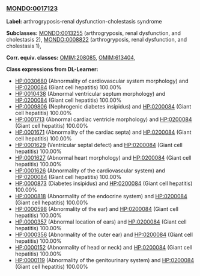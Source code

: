 
### [MONDO:0017123](http://purl.obolibrary.org/obo/MONDO_0017123)
**Label:** arthrogryposis-renal dysfunction-cholestasis syndrome

**Subclasses:** [MONDO:0013255](http://purl.obolibrary.org/obo/MONDO_0013255) (arthrogryposis, renal dysfunction, and cholestasis 2), [MONDO:0008822](http://purl.obolibrary.org/obo/MONDO_0008822) (arthrogryposis, renal dysfunction, and cholestasis 1), 

**Corr. equiv. classes:** [OMIM:208085](http://purl.obolibrary.org/obo/OMIM_208085), [OMIM:613404](http://purl.obolibrary.org/obo/OMIM_613404), 

**Class expressions from DL-Learner:**

- [HP:0030680](http://purl.obolibrary.org/obo/HP_0030680) (Abnormality of cardiovascular system morphology) and [HP:0200084](http://purl.obolibrary.org/obo/HP_0200084) (Giant cell hepatitis) 100.00%
- [HP:0010438](http://purl.obolibrary.org/obo/HP_0010438) (Abnormal ventricular septum morphology) and [HP:0200084](http://purl.obolibrary.org/obo/HP_0200084) (Giant cell hepatitis) 100.00%
- [HP:0009806](http://purl.obolibrary.org/obo/HP_0009806) (Nephrogenic diabetes insipidus) and [HP:0200084](http://purl.obolibrary.org/obo/HP_0200084) (Giant cell hepatitis) 100.00%
- [HP:0001713](http://purl.obolibrary.org/obo/HP_0001713) (Abnormal cardiac ventricle morphology) and [HP:0200084](http://purl.obolibrary.org/obo/HP_0200084) (Giant cell hepatitis) 100.00%
- [HP:0001671](http://purl.obolibrary.org/obo/HP_0001671) (Abnormality of the cardiac septa) and [HP:0200084](http://purl.obolibrary.org/obo/HP_0200084) (Giant cell hepatitis) 100.00%
- [HP:0001629](http://purl.obolibrary.org/obo/HP_0001629) (Ventricular septal defect) and [HP:0200084](http://purl.obolibrary.org/obo/HP_0200084) (Giant cell hepatitis) 100.00%
- [HP:0001627](http://purl.obolibrary.org/obo/HP_0001627) (Abnormal heart morphology) and [HP:0200084](http://purl.obolibrary.org/obo/HP_0200084) (Giant cell hepatitis) 100.00%
- [HP:0001626](http://purl.obolibrary.org/obo/HP_0001626) (Abnormality of the cardiovascular system) and [HP:0200084](http://purl.obolibrary.org/obo/HP_0200084) (Giant cell hepatitis) 100.00%
- [HP:0000873](http://purl.obolibrary.org/obo/HP_0000873) (Diabetes insipidus) and [HP:0200084](http://purl.obolibrary.org/obo/HP_0200084) (Giant cell hepatitis) 100.00%
- [HP:0000818](http://purl.obolibrary.org/obo/HP_0000818) (Abnormality of the endocrine system) and [HP:0200084](http://purl.obolibrary.org/obo/HP_0200084) (Giant cell hepatitis) 100.00%
- [HP:0000598](http://purl.obolibrary.org/obo/HP_0000598) (Abnormality of the ear) and [HP:0200084](http://purl.obolibrary.org/obo/HP_0200084) (Giant cell hepatitis) 100.00%
- [HP:0000357](http://purl.obolibrary.org/obo/HP_0000357) (Abnormal location of ears) and [HP:0200084](http://purl.obolibrary.org/obo/HP_0200084) (Giant cell hepatitis) 100.00%
- [HP:0000356](http://purl.obolibrary.org/obo/HP_0000356) (Abnormality of the outer ear) and [HP:0200084](http://purl.obolibrary.org/obo/HP_0200084) (Giant cell hepatitis) 100.00%
- [HP:0000152](http://purl.obolibrary.org/obo/HP_0000152) (Abnormality of head or neck) and [HP:0200084](http://purl.obolibrary.org/obo/HP_0200084) (Giant cell hepatitis) 100.00%
- [HP:0000119](http://purl.obolibrary.org/obo/HP_0000119) (Abnormality of the genitourinary system) and [HP:0200084](http://purl.obolibrary.org/obo/HP_0200084) (Giant cell hepatitis) 100.00%



